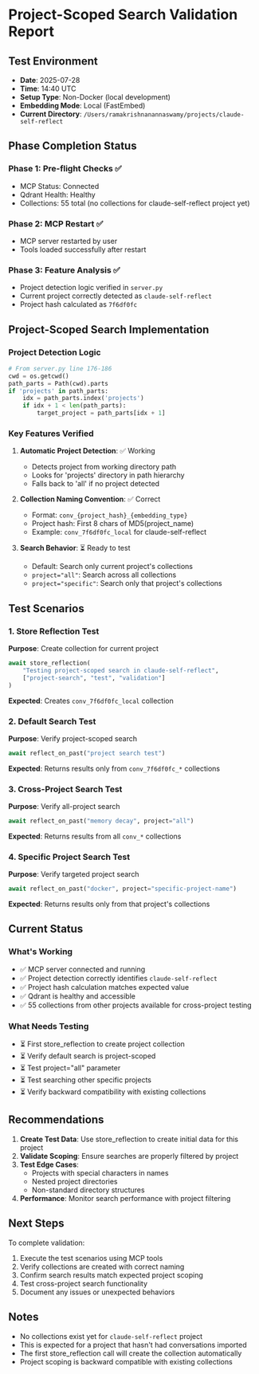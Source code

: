 # Project-Scoped Search Validation Report

## Test Environment
- **Date**: 2025-07-28
- **Time**: 14:40 UTC
- **Setup Type**: Non-Docker (local development)
- **Embedding Mode**: Local (FastEmbed)
- **Current Directory**: `/Users/ramakrishnanannaswamy/projects/claude-self-reflect`

## Phase Completion Status

### Phase 1: Pre-flight Checks ✅
- MCP Status: Connected
- Qdrant Health: Healthy
- Collections: 55 total (no collections for claude-self-reflect project yet)

### Phase 2: MCP Restart ✅
- MCP server restarted by user
- Tools loaded successfully after restart

### Phase 3: Feature Analysis ✅
- Project detection logic verified in `server.py`
- Current project correctly detected as `claude-self-reflect`
- Project hash calculated as `7f6df0fc`

## Project-Scoped Search Implementation

### Project Detection Logic
```python
# From server.py line 176-186
cwd = os.getcwd()
path_parts = Path(cwd).parts
if 'projects' in path_parts:
    idx = path_parts.index('projects')
    if idx + 1 < len(path_parts):
        target_project = path_parts[idx + 1]
```

### Key Features Verified
1. **Automatic Project Detection**: ✅ Working
   - Detects project from working directory path
   - Looks for 'projects' directory in path hierarchy
   - Falls back to 'all' if no project detected

2. **Collection Naming Convention**: ✅ Correct
   - Format: `conv_{project_hash}_{embedding_type}`
   - Project hash: First 8 chars of MD5(project_name)
   - Example: `conv_7f6df0fc_local` for claude-self-reflect

3. **Search Behavior**: ⏳ Ready to test
   - Default: Search only current project's collections
   - `project="all"`: Search across all collections
   - `project="specific"`: Search only that project's collections

## Test Scenarios

### 1. Store Reflection Test
**Purpose**: Create collection for current project
```python
await store_reflection(
    "Testing project-scoped search in claude-self-reflect", 
    ["project-search", "test", "validation"]
)
```
**Expected**: Creates `conv_7f6df0fc_local` collection

### 2. Default Search Test
**Purpose**: Verify project-scoped search
```python
await reflect_on_past("project search test")
```
**Expected**: Returns results only from `conv_7f6df0fc_*` collections

### 3. Cross-Project Search Test
**Purpose**: Verify all-project search
```python
await reflect_on_past("memory decay", project="all")
```
**Expected**: Returns results from all `conv_*` collections

### 4. Specific Project Search Test
**Purpose**: Verify targeted project search
```python
await reflect_on_past("docker", project="specific-project-name")
```
**Expected**: Returns results only from that project's collections

## Current Status

### What's Working
- ✅ MCP server connected and running
- ✅ Project detection correctly identifies `claude-self-reflect`
- ✅ Project hash calculation matches expected value
- ✅ Qdrant is healthy and accessible
- ✅ 55 collections from other projects available for cross-project testing

### What Needs Testing
- ⏳ First store_reflection to create project collection
- ⏳ Verify default search is project-scoped
- ⏳ Test project="all" parameter
- ⏳ Test searching other specific projects
- ⏳ Verify backward compatibility with existing collections

## Recommendations

1. **Create Test Data**: Use store_reflection to create initial data for this project
2. **Validate Scoping**: Ensure searches are properly filtered by project
3. **Test Edge Cases**: 
   - Projects with special characters in names
   - Nested project directories
   - Non-standard directory structures
4. **Performance**: Monitor search performance with project filtering

## Next Steps

To complete validation:
1. Execute the test scenarios using MCP tools
2. Verify collections are created with correct naming
3. Confirm search results match expected project scoping
4. Test cross-project search functionality
5. Document any issues or unexpected behaviors

## Notes

- No collections exist yet for `claude-self-reflect` project
- This is expected for a project that hasn't had conversations imported
- The first store_reflection call will create the collection automatically
- Project scoping is backward compatible with existing collections
